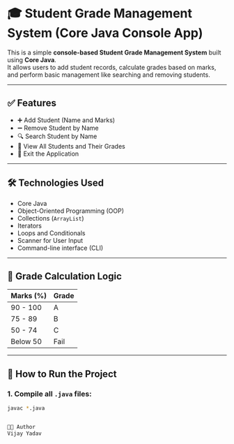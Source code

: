 # 🎓 Student Grade Management System (Core Java Console App)

This is a simple **console-based Student Grade Management System** built using **Core Java**.  
It allows users to add student records, calculate grades based on marks, and perform basic management like searching and removing students.

---

## ✅ Features

- ➕ Add Student (Name and Marks)
- ➖ Remove Student by Name
- 🔍 Search Student by Name
- 📄 View All Students and Their Grades
- 🚪 Exit the Application

---

## 🛠️ Technologies Used

- Core Java
- Object-Oriented Programming (OOP)
- Collections (`ArrayList`)
- Iterators
- Loops and Conditionals
- Scanner for User Input
- Command-line interface (CLI)

---

## 🧮 Grade Calculation Logic

| Marks (%) | Grade |
|-----------|-------|
| 90 - 100  | A     |
| 75 - 89   | B     |
| 50 - 74   | C     |
| Below 50  | Fail  |

---

## 🚀 How to Run the Project

### 1. Compile all `.java` files:

```bash
javac *.java


👨‍💻 Author
Vijay Yadav


